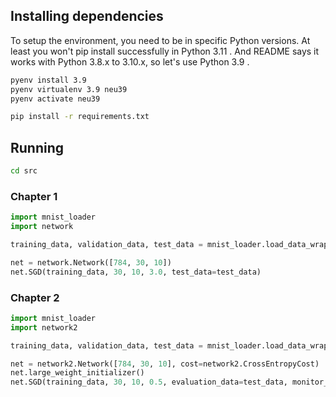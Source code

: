 ## Installing dependencies

To setup the environment, you need to be in specific Python versions.
At least you won't pip install successfully in Python 3.11 .
And README says it works with Python 3.8.x to 3.10.x, so let's use Python 3.9 .

```bash
pyenv install 3.9
pyenv virtualenv 3.9 neu39
pyenv activate neu39

pip install -r requirements.txt
```

## Running

```bash
cd src
```

### Chapter 1

```python
import mnist_loader
import network

training_data, validation_data, test_data = mnist_loader.load_data_wrapper()

net = network.Network([784, 30, 10])
net.SGD(training_data, 30, 10, 3.0, test_data=test_data)
```


### Chapter 2

```python
import mnist_loader
import network2

training_data, validation_data, test_data = mnist_loader.load_data_wrapper()

net = network2.Network([784, 30, 10], cost=network2.CrossEntropyCost)
net.large_weight_initializer()
net.SGD(training_data, 30, 10, 0.5, evaluation_data=test_data, monitor_evaluation_accuracy=True)
```
